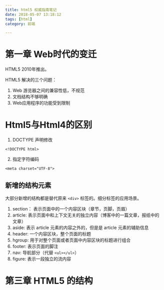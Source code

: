 ```yaml
---
title: html5 权威指南笔记
date: 2018-05-07 13:18:12
tags: [html]
category: 前端

---
```



# 第一章 Web时代的变迁

HTML5 2010年推出。

HTML5 解决的三个问题：

1. Web 游览器之间的兼容性低，不规范
2. 文档结构不够明确
3. Web应用程序的功能受到限制

# Html5与Html4的区别

1. DOCTYPE 声明修改

```
<!DOCTYPE html>
```

2. 指定字符编码

```
<meta charset="UTF-8">
```


## 新增的结构元素

大部分新增的结构都是替代原来 `<div>` 标签的。细分标签的应用场景。

1. section： 表示页面中的一个内容区块（章节，页脚，页眉）
2. article: 表示页面中和上下文无关的独立内容（博客中的一篇文章，报纸中的文章）
3. aside: 表示 article 元素的内容之外的，但是是 article 元素的辅助信息
4. header: 一个内容区块，整个页面的标题
5. hgroup: 用于对整个页面或者页面中内容区块的标题进行组合
6. footer: 表示页面的脚注
7. nav: 导航部分（代替 `<ul></ul>`）
8. figure: 表示一段独立的流内容

# 第三章 HTML5 的结构



